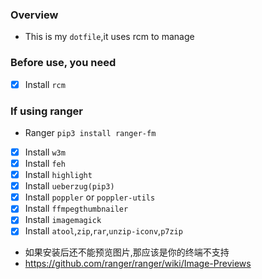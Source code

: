 ### Overview
- This is my `dotfile`,it uses rcm to manage<br/>

### Before use, you need
- [x] Install `rcm`

### If using ranger
- Ranger `pip3 install ranger-fm`
- [x] Install `w3m`
- [x] Install `feh`
- [x] Install `highlight`
- [x] Install `ueberzug(pip3)`
- [x] Install `poppler` or `poppler-utils`
- [x] Install `ffmpegthumbnailer`
- [x] Install `imagemagick`
- [x] Install `atool`,`zip`,`rar`,`unzip-iconv`,`p7zip`

- 如果安装后还不能预览图片,那应该是你的终端不支持
- https://github.com/ranger/ranger/wiki/Image-Previews

